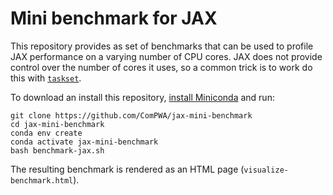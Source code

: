 # Mini benchmark for JAX

This repository provides as set of benchmarks that can be used to profile JAX performance on a varying number of CPU cores. JAX does not provide control over the number of cores it uses, so a common trick is to work do this with  [`taskset`](https://man7.org/linux/man-pages/man1/taskset.1.html).

To download an install this repository, [install Miniconda](https://docs.conda.io/en/latest/miniconda.html#linux-installers) and run:

```shell
git clone https://github.com/ComPWA/jax-mini-benchmark
cd jax-mini-benchmark
conda env create
conda activate jax-mini-benchmark
bash benchmark-jax.sh
```

The resulting benchmark is rendered as an HTML page (`visualize-benchmark.html`).